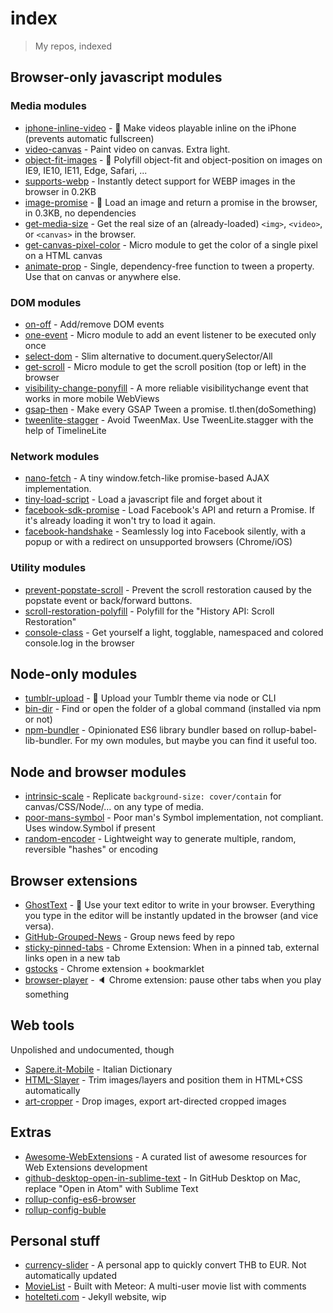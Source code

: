 # index

> My repos, indexed

## Browser-only javascript modules

### Media modules

* [iphone-inline-video](https://github.com/bfred-it/iphone-inline-video) - 📱 Make videos playable inline on the iPhone (prevents automatic fullscreen)
* [video-canvas](https://github.com/bfred-it/video-canvas) - Paint video on canvas. Extra light.
* [object-fit-images](https://github.com/bfred-it/object-fit-images) - 🗻 Polyfill object-fit and object-position on images on IE9, IE10, IE11, Edge, Safari, ...
* [supports-webp](https://github.com/bfred-it/supports-webp) - Instantly detect support for WEBP images in the browser in 0.2KB
* [image-promise](https://github.com/bfred-it/image-promise) - 🌄 Load an image and return a promise in the browser, in 0.3KB, no dependencies
* [get-media-size](https://github.com/bfred-it/get-media-size) - Get the real size of an (already-loaded) `<img>`, `<video>`, or `<canvas>` in the browser.
* [get-canvas-pixel-color](https://github.com/bfred-it/get-canvas-pixel-color) - Micro module to get the color of a single pixel on a HTML canvas
* [animate-prop](https://github.com/bfred-it/animate-prop) - Single, dependency-free function to tween a property. Use that on canvas or anywhere else.

### DOM modules

* [on-off](https://github.com/bfred-it/on-off) - Add/remove DOM events
* [one-event](https://github.com/bfred-it/one-event) - Micro module to add an event listener to be executed only once
* [select-dom](https://github.com/bfred-it/select-dom) - Slim alternative to document.querySelector/All
* [get-scroll](https://github.com/bfred-it/get-scroll) - Micro module to get the scroll position (top or left) in the browser
* [visibility-change-ponyfill](https://github.com/bfred-it/visibility-change-ponyfill) - A more reliable visibilitychange event that works in more mobile WebViews
* [gsap-then](https://github.com/bfred-it/gsap-then) - Make every GSAP Tween a promise. tl.then(doSomething)
* [tweenlite-stagger](https://github.com/bfred-it/tweenlite-stagger) - Avoid TweenMax. Use TweenLite.stagger with the help of TimelineLite

### Network modules

* [nano-fetch](https://github.com/bfred-it/nano-fetch) - A tiny window.fetch-like promise-based AJAX implementation.
* [tiny-load-script](https://github.com/bfred-it/tiny-load-script) - Load a javascript file and forget about it
* [facebook-sdk-promise](https://github.com/bfred-it/facebook-sdk-promise) - Load Facebook's API and return a Promise. If it's already loading it won't try to load it again.
* [facebook-handshake](https://github.com/bfred-it/facebook-handshake) - Seamlessly log into Facebook silently, with a popup or with a redirect on unsupported browsers (Chrome/iOS)

### Utility modules

* [prevent-popstate-scroll](https://github.com/bfred-it/prevent-popstate-scroll) - Prevent the scroll restoration caused by the popstate event or back/forward buttons.
* [scroll-restoration-polyfill](https://github.com/bfred-it/scroll-restoration-polyfill) - Polyfill for the "History API: Scroll Restoration"
* [console-class](https://github.com/bfred-it/console-class) - Get yourself a light, togglable, namespaced and colored console.log in the browser

## Node-only modules

* [tumblr-upload](https://github.com/bfred-it/tumblr-upload) - 🚡 Upload your Tumblr theme via node or CLI
* [bin-dir](https://github.com/bfred-it/bin-dir) - Find or open the folder of a global command (installed via npm or not)
* [npm-bundler](https://github.com/bfred-it/npm-bundler) - Opinionated ES6 library bundler based on rollup-babel-lib-bundler. For my own modules, but maybe you can find it useful too.

## Node and browser modules

* [intrinsic-scale](https://github.com/bfred-it/intrinsic-scale) - Replicate `background-size: cover/contain` for canvas/CSS/Node/… on any type of media.
* [poor-mans-symbol](https://github.com/bfred-it/poor-mans-symbol) - Poor man's Symbol implementation, not compliant. Uses window.Symbol if present
* [random-encoder](https://github.com/bfred-it/random-encoder) - Lightweight way to generate multiple, random, reversible "hashes" or encoding

## Browser extensions

* [GhostText](https://github.com/GhostText/GhostText) - :ghost: Use your text editor to write in your browser. Everything you type in the editor will be instantly updated in the browser (and vice versa).
* [GitHub-Grouped-News](https://github.com/bfred-it/GitHub-Grouped-News) - Group news feed by repo
* [sticky-pinned-tabs](https://github.com/bfred-it/sticky-pinned-tabs) - Chrome Extension: When in a pinned tab, external links open in a new tab
* [gstocks](https://github.com/bfred-it/gstocks) - Chrome extension + bookmarklet
* [browser-player](https://github.com/bfred-it/browser-player) - 🔈 Chrome extension: pause other tabs when you play something

## Web tools

Unpolished and undocumented, though

* [Sapere.it-Mobile](https://github.com/bfred-it/Sapere.it-Mobile) - Italian Dictionary
* [HTML-Slayer](https://github.com/bfred-it/HTML-Slayer) - Trim images/layers and position them in HTML+CSS automatically
* [art-cropper](https://github.com/bfred-it/art-cropper) - Drop images, export art-directed cropped images

## Extras

* [Awesome-WebExtensions](https://github.com/bfred-it/Awesome-WebExtensions) - A curated list of awesome resources for Web Extensions development
* [github-desktop-open-in-sublime-text](https://github.com/bfred-it/github-desktop-open-in-sublime-text) - In GitHub Desktop on Mac, replace "Open in Atom" with Sublime Text
* [rollup-config-es6-browser](https://github.com/bfred-it/rollup-config-es6-browser)
* [rollup-config-buble](https://github.com/bfred-it/rollup-config-buble)

## Personal stuff

* [currency-slider](https://github.com/bfred-it/currency-slider) - A personal app to quickly convert THB to EUR. Not automatically updated
* [MovieList](https://github.com/bfred-it/MovieList) - Built with Meteor: A multi-user movie list with comments
* [hotelteti.com](https://github.com/bfred-it/hotelteti.com) - Jekyll website, wip
